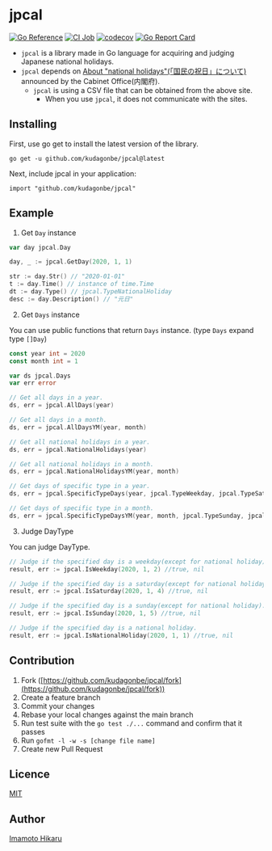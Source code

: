 # jpcal

[![Go Reference](https://pkg.go.dev/badge/github.com/kudagonbe/jpcal.svg)](https://pkg.go.dev/github.com/kudagonbe/jpcal)
[![CI Job](https://github.com/kudagonbe/jpcal/actions/workflows/ci.yml/badge.svg?branch=main)](https://github.com/kudagonbe/jpcal/actions/workflows/ci.yml)
[![codecov](https://codecov.io/gh/kudagonbe/jpcal/branch/main/graph/badge.svg?token=E3CJKEO0D5)](https://codecov.io/gh/kudagonbe/jpcal)
[![Go Report Card](https://goreportcard.com/badge/github.com/kudagonbe/jpcal)](https://goreportcard.com/report/github.com/kudagonbe/jpcal)

+ `jpcal` is a library made in Go language for acquiring and judging Japanese national holidays.
+ `jpcal` depends on [About "national holidays"(「国民の祝日」について)](https://www8.cao.go.jp/chosei/shukujitsu/gaiyou.html) announced by the Cabinet Office(内閣府).
  + `jpcal` is using a CSV file that can be obtained from the above site.
    + When you use `jpcal`, it does not communicate with the sites.

## Installing

First, use go get to install the latest version of the library.

```
go get -u github.com/kudagonbe/jpcal@latest
```

Next, include jpcal in your application:

```
import "github.com/kudagonbe/jpcal"
```

## Example

1. Get `Day` instance

```go
var day jpcal.Day

day, _ := jpcal.GetDay(2020, 1, 1)

str := day.Str() // "2020-01-01"
t := day.Time() // instance of time.Time
dt := day.Type() // jpcal.TypeNationalHoliday
desc := day.Description() // "元日"
```

2. Get `Days` instance

You can use public functions that return `Days` instance.
(type `Days` expand type `[]Day`)
```go
const year int = 2020
const month int = 1

var ds jpcal.Days
var err error

// Get all days in a year.
ds, err = jpcal.AllDays(year)

// Get all days in a month.
ds, err = jpcal.AllDaysYM(year, month)

// Get all national holidays in a year.
ds, err = jpcal.NationalHolidays(year)

// Get all national holidays in a month.
ds, err = jpcal.NationalHolidaysYM(year, month)

// Get days of specific type in a year.
ds, err = jpcal.SpecificTypeDays(year, jpcal.TypeWeekday, jpcal.TypeSaturday)

// Get days of specific type in a month.
ds, err = jpcal.SpecificTypeDaysYM(year, month, jpcal.TypeSunday, jpcal.TypeNationalHoliday)
```

3. Judge DayType

You can judge DayType.

```go
// Judge if the specified day is a weekday(except for national holiday).
result, err := jpcal.IsWeekday(2020, 1, 2) //true, nil

// Judge if the specified day is a saturday(except for national holiday).
result, err := jpcal.IsSaturday(2020, 1, 4) //true, nil

// Judge if the specified day is a sunday(except for national holiday).
result, err := jpcal.IsSunday(2020, 1, 5) //true, nil

// Judge if the specified day is a national holiday.
result, err := jpcal.IsNationalHoliday(2020, 1, 1) //true, nil

```

## Contribution

1. Fork ([https://github.com/kudagonbe/jpcal/fork](https://github.com/kudagonbe/jpcal/fork))
2. Create a feature branch
3. Commit your changes
4. Rebase your local changes against the main branch
5. Run test suite with the `go test ./...` command and confirm that it passes
6. Run `gofmt -l -w -s [change file name]`
7. Create new Pull Request

## Licence

[MIT](https://github.com/kudagonbe/jpcal/blob/main/LICENCE)

## Author

[Imamoto Hikaru](https://github.com/kudagonbe)